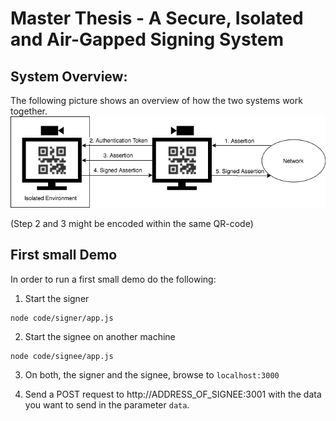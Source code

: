 # Master Thesis - A Secure, Isolated and Air-Gapped Signing System


## System Overview:
The following picture shows an overview of how the two systems work together.
![System Overview](images/SystemOverview.png "System Overview")

(Step 2 and 3 might be encoded within the same QR-code)


## First small Demo

In order to run a first small demo do the following:

1. Start the signer
```console
node code/signer/app.js
```
2. Start the signee on another machine
```console
node code/signee/app.js
```

3. On both, the signer and the signee, browse to `localhost:3000`

4. Send a POST request to http://ADDRESS_OF_SIGNEE:3001 with the data you want to send in the parameter `data`.
